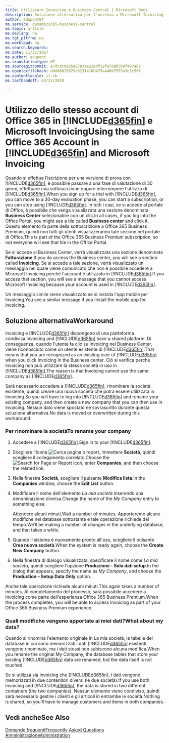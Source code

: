 ```yaml
---
title: Utilizzare Invoicing e Business Central | Microsoft Docs
description: Soluzione alternativa per l'accesso a Microsoft Invoicing dopo aver effettuato l'iscrizione a Dynamics 365 Business Central.
author: edupont04
ms.service: dynamics365-business-central
ms.topic: article
ms.devlang: na
ms.tgt_pltfrm: na
ms.workload: na
ms.search.keywords: 
ms.date: 11/22/2017
ms.author: edupont
ms.translationtype: HT
ms.sourcegitcommit: e7dcdc0935a8793ae226dfc2f9709b5b8f487a62
ms.openlocfilehash: ddd86615679e6231418b479a440b7555a3e1c50f
ms.contentlocale: it-ch
ms.lasthandoff: 03/22/2018

---
```

# <a name="using-the-same-office-365-account-in-included365finincludesd365finlongmdmd-and-microsoft-invoicing"></a><span data-ttu-id="6abf0-103">Utilizzo dello stesso account di Office 365 in [!INCLUDE[d365fin](includes/d365fin_long_md.md)] e Microsoft Invoicing</span><span class="sxs-lookup"><span data-stu-id="6abf0-103">Using the same Office 365 Account in [!INCLUDE[d365fin](includes/d365fin_long_md.md)] and Microsoft Invoicing</span></span>
<span data-ttu-id="6abf0-104">Quando si effettua l'iscrizione per una versione di prova con [!INCLUDE[d365fin](includes/d365fin_md.md)], è possibile passare a una fase di valutazione di 30 giorni, effettuare una sottoscrizione oppure interrompere l'utilizzo di [!INCLUDE[d365fin](includes/d365fin_md.md)].</span><span class="sxs-lookup"><span data-stu-id="6abf0-104">When you sign up for a trial with [!INCLUDE[d365fin](includes/d365fin_md.md)], you can move to a 30-day evaluation phase, you can start a subscription, or you can stop using [!INCLUDE[d365fin](includes/d365fin_md.md)].</span></span> <span data-ttu-id="6abf0-105">In tutti i casi, se si accede al portale di Office, è possibile che venga visualizzata una sezione denominata **Business Center** selezionabile con un clic.</span><span class="sxs-lookup"><span data-stu-id="6abf0-105">In all cases, if you log into the Office Portal, you might see a tile called **Business center** and click it.</span></span> <span data-ttu-id="6abf0-106">Questo elemento fa parte della sottoscrizione a Office 365 Business Premium, quindi non tutti gli utenti visualizzeranno tale sezione nel portale di Office.</span><span class="sxs-lookup"><span data-stu-id="6abf0-106">This is part of the Office 365 Business Premium subscription, so not everyone will see that tile in the Office Portal.</span></span>  

<span data-ttu-id="6abf0-107">Se si accede al Business Center, verrà visualizzata una sezione denominata **Fatturazione**.</span><span class="sxs-lookup"><span data-stu-id="6abf0-107">If you do access the Business center, you will see a section called **Invoicing**.</span></span> <span data-ttu-id="6abf0-108">Se si accede a tale sezione, verrà visualizzato un messaggio nel quale viene comunicato che non è possibile accedere a Microsoft Invoicing perché l'account è utilizzato in [!INCLUDE[d365fin](includes/d365fin_md.md)].</span><span class="sxs-lookup"><span data-stu-id="6abf0-108">If you access that section, you will see a message that you cannot access Microsoft Invoicing because your account is used in [!INCLUDE[d365fin](includes/d365fin_md.md)].</span></span>  

<span data-ttu-id="6abf0-109">Un messaggio simile viene visualizzato se si installa l'app mobile per Invoicing.</span><span class="sxs-lookup"><span data-stu-id="6abf0-109">You see a similar message if you install the mobile app for Invoicing.</span></span>  

## <a name="workaround"></a><span data-ttu-id="6abf0-110">Soluzione alternativa</span><span class="sxs-lookup"><span data-stu-id="6abf0-110">Workaround</span></span>
<span data-ttu-id="6abf0-111">Invoicing e [!INCLUDE[d365fin](includes/d365fin_md.md)] dispongono di una piattaforma condivisa.</span><span class="sxs-lookup"><span data-stu-id="6abf0-111">Invoicing and [!INCLUDE[d365fin](includes/d365fin_md.md)] have a shared platform.</span></span> <span data-ttu-id="6abf0-112">Di conseguenza, quando l'utente fa clic su Invoicing nel Business Center, viene riconosciuto come un utente esistente di [!INCLUDE[d365fin](includes/d365fin_md.md)].</span><span class="sxs-lookup"><span data-stu-id="6abf0-112">That means that you are recognized as an existing user of [!INCLUDE[d365fin](includes/d365fin_md.md)] when you click Invoicing in the Business center.</span></span> <span data-ttu-id="6abf0-113">Ciò si verifica perché Invoicing non può utilizzare la stessa società in uso in [!INCLUDE[d365fin](includes/d365fin_md.md)].</span><span class="sxs-lookup"><span data-stu-id="6abf0-113">The reason is that Invoicing cannot use the same company as [!INCLUDE[d365fin](includes/d365fin_md.md)].</span></span>  

<span data-ttu-id="6abf0-114">Sarà necessario accedere a [!INCLUDE[d365fin](includes/d365fin_md.md)], rinominare la società esistente, quindi creare una nuova società che potrà essere utilizzata in Invoicing.</span><span class="sxs-lookup"><span data-stu-id="6abf0-114">So you will have to log into [!INCLUDE[d365fin](includes/d365fin_md.md)] and rename your existing company, and then create a new company that you can then use in Invoicing.</span></span> <span data-ttu-id="6abf0-115">Nessun dato viene spostato né sovrascritto durante questa soluzione alternativa.</span><span class="sxs-lookup"><span data-stu-id="6abf0-115">No data is moved or overwritten during this workaround.</span></span>

### <a name="to-rename-your-company"></a><span data-ttu-id="6abf0-116">Per rinominare la società</span><span class="sxs-lookup"><span data-stu-id="6abf0-116">To rename your company</span></span>
1.  <span data-ttu-id="6abf0-117">Accedere a [!INCLUDE[d365fin](includes/d365fin_md.md)].</span><span class="sxs-lookup"><span data-stu-id="6abf0-117">Sign in to your [!INCLUDE[d365fin](includes/d365fin_md.md)].</span></span>  
2.  <span data-ttu-id="6abf0-118">Scegliere l'icona ![Cerca pagina o report](media/ui-search/search_small.png "icona Cerca pagina o report"), immettere **Società**, quindi scegliere il collegamento correlato.</span><span class="sxs-lookup"><span data-stu-id="6abf0-118">Choose the ![Search for Page or Report](media/ui-search/search_small.png "Search for Page or Report icon") icon, enter **Companies**, and then choose the related link.</span></span>  
3.  <span data-ttu-id="6abf0-119">Nella finestra **Società**, scegliere il pulsante **Modifica lista**.</span><span class="sxs-lookup"><span data-stu-id="6abf0-119">In the **Companies** window, choose the **Edit List** button.</span></span>  
4.  <span data-ttu-id="6abf0-120">Modificare il nome dell'elemento *La mia società* inserendo una denominazione diversa.</span><span class="sxs-lookup"><span data-stu-id="6abf0-120">Change the name of the *My Company* entry to something else.</span></span>  

    <span data-ttu-id="6abf0-121">Attendere alcuni minuti.</span><span class="sxs-lookup"><span data-stu-id="6abf0-121">Wait a number of minutes.</span></span> <span data-ttu-id="6abf0-122">Apporteremo alcune modifiche nel database sottostante e tale operazione richiede del tempo.</span><span class="sxs-lookup"><span data-stu-id="6abf0-122">We’ll be making a number of changes in the underlying database, and that takes a while.</span></span>
5.  <span data-ttu-id="6abf0-123">Quando il sistema è nuovamente pronto all'uso, scegliere il pulsante **Crea nuova società**.</span><span class="sxs-lookup"><span data-stu-id="6abf0-123">When the system is ready again, choose the **Create New Company** button.</span></span>  
6.  <span data-ttu-id="6abf0-124">Nella finestra di dialogo visualizzata, specificare il nome come *La mia società*, quindi scegliere l'opzione **Produzione - Solo dati setup**.</span><span class="sxs-lookup"><span data-stu-id="6abf0-124">In the dialog that appears, specify the name as *My Company*, and choose the **Production – Setup Data Only** option.</span></span>  

<span data-ttu-id="6abf0-125">Anche tale operazione richiede alcuni minuti.</span><span class="sxs-lookup"><span data-stu-id="6abf0-125">This again takes a number of minutes.</span></span> <span data-ttu-id="6abf0-126">Al completamento del processo, sarà possibile accedere a Invoicing come parte dell'esperienza Office 365 Business Premium.</span><span class="sxs-lookup"><span data-stu-id="6abf0-126">When the process completes, you will be able to access Invoicing as part of your Office 365 Business Premium experience.</span></span>  

### <a name="what-about-my-data"></a><span data-ttu-id="6abf0-127">Quali modifiche vengono apportate ai miei dati?</span><span class="sxs-lookup"><span data-stu-id="6abf0-127">What about my data?</span></span>
<span data-ttu-id="6abf0-128">Quando si rinomina l'elemento originale in La mia società, le tabelle del database in cui sono memorizzati i dati [!INCLUDE[d365fin](includes/d365fin_md.md)] esistenti vengono rinominate, ma i dati stessi non subiscono alcuna modifica.</span><span class="sxs-lookup"><span data-stu-id="6abf0-128">When you rename the original My Company, the database tables that store your existing [!INCLUDE[d365fin](includes/d365fin_md.md)] data are renamed, but the data itself is not touched.</span></span>  

<span data-ttu-id="6abf0-129">Se si utilizza sia Invoicing che [!INCLUDE[d365fin](includes/d365fin_md.md)], i dati vengono memorizzati in due contenitori diversi (le due società).</span><span class="sxs-lookup"><span data-stu-id="6abf0-129">If you use both Invoicing and [!INCLUDE[d365fin](includes/d365fin_md.md)], the data is stored in two different containers (the two companies).</span></span> <span data-ttu-id="6abf0-130">Nessun elemento viene condiviso, quindi sarà necessario gestire i clienti e gli articoli in entrambe le società.</span><span class="sxs-lookup"><span data-stu-id="6abf0-130">Nothing is shared, so you'll have to manage customers and items in both companies.</span></span>  

## <a name="see-also"></a><span data-ttu-id="6abf0-131">Vedi anche</span><span class="sxs-lookup"><span data-stu-id="6abf0-131">See Also</span></span>
[<span data-ttu-id="6abf0-132">Domande frequenti</span><span class="sxs-lookup"><span data-stu-id="6abf0-132">Frequently Asked Questions</span></span>](across-faq.md)  
[<span data-ttu-id="6abf0-133">Amministrazione</span><span class="sxs-lookup"><span data-stu-id="6abf0-133">Administration</span></span>](admin-setup-and-administration.md)  

